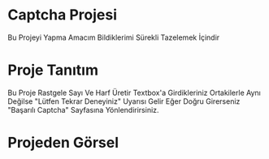 # Captcha Projesi

Bu Projeyi Yapma Amacım Bildiklerimi Sürekli Tazelemek İçindir

# Proje Tanıtım

Bu Proje Rastgele Sayı Ve Harf Üretir Textbox'a Girdikleriniz Ortakilerle Aynı Değilse "Lütfen Tekrar Deneyiniz" Uyarısı Gelir Eğer Doğru Girerseniz "Başarılı Captcha" Sayfasına Yönlendirirsiniz.

# Projeden Görsel
